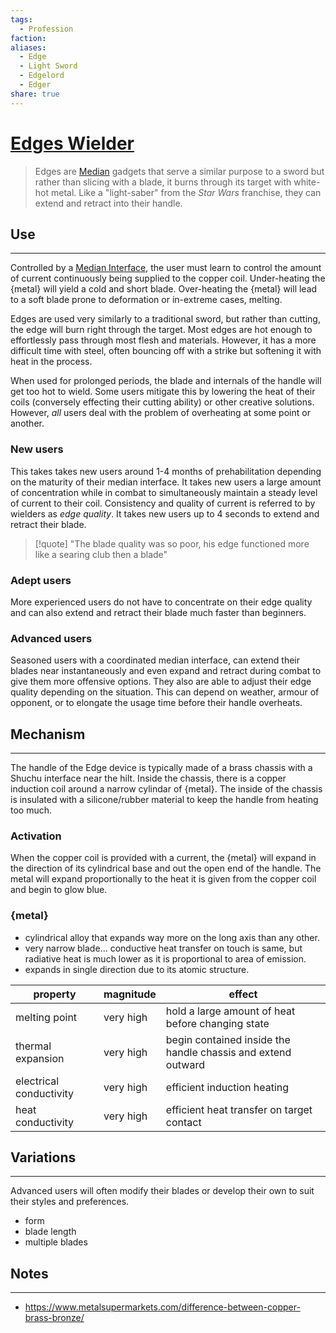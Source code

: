 ```yaml
---
tags:
  - Profession
faction: 
aliases:
  - Edge
  - Light Sword
  - Edgelord
  - Edger
share: true
---
```

# [Edges Wielder](Edges%2520Wielder.md#)
> Edges are [Median](./Fungal%2520Technology.md##Median%2520Interface) gadgets that serve a similar purpose to a sword but rather than slicing with a blade, it burns through its target with white-hot metal. Like a "light-saber" from the *Star Wars* franchise, they can extend and retract into their handle. 
## Use
---
Controlled by a [Median Interface](./Fungal%2520Technology.md.md##Median%2520Interface), the user must learn to control the amount of current continuously being supplied to the copper coil. Under-heating the {metal} will yield a cold and short blade. Over-heating the {metal} will lead to a soft blade prone to deformation or in-extreme cases, melting. 

Edges are used very similarly to a traditional sword, but rather than cutting, the edge will burn right through the target. Most edges are hot enough to effortlessly pass through most flesh and materials. However, it has a more difficult time with steel, often bouncing off with a strike but softening it with heat in the process.

When used for prolonged periods, the blade and internals of the handle will get too hot to wield. Some users mitigate this by lowering the heat of their coils (conversely effecting their cutting ability) or other creative solutions. However, *all* users deal with the problem of overheating at some point or another.
### New users
This takes takes new users around 1-4 months of prehabilitation depending on the maturity of their median interface. It takes new users a large amount of concentration while in combat to simultaneously maintain a steady level of current to their coil. Consistency and quality of current is referred to by wielders as *edge quality*. It takes new users up to 4 seconds to extend and retract their blade.

>[!quote] 
>"The blade quality was so poor, his edge functioned more like a searing club then a blade"
### Adept users
More experienced users do not have to concentrate on their edge quality and can also extend and retract their blade much faster than beginners.
### Advanced users
Seasoned users with a coordinated median interface, can extend their blades near instantaneously and even expand and retract during combat to give them more offensive options. They also are able to adjust their edge quality depending on the situation. This can depend on weather, armour of opponent, or to elongate the usage time before their handle overheats.
## Mechanism
---
The handle of the Edge device is typically made of a brass chassis with a Shuchu interface near the hilt. Inside the chassis, there is a copper induction coil around a narrow cylindar of {metal}. The inside of the chassis is insulated with a silicone/rubber material to keep the handle from heating too much. 
### Activation
When the copper coil is provided with a current, the {metal} will expand in the direction of its cylindrical base and out the open end of the handle. The metal will expand proportionally to the heat it is given from the copper coil and begin to glow blue.
### {metal}
- cylindrical alloy that expands way more on the long axis than any other.
- very narrow blade... conductive heat transfer on touch is same, but radiative heat is much lower as it is proportional to area of emission.
- expands in single direction due to its atomic structure.

| property                | magnitude | effect                                                       |
| ----------------------- | --------- | ------------------------------------------------------------ |
| melting point           | very high | hold a large amount of heat before changing state            |
| thermal expansion       | very high | begin contained inside the handle chassis and extend outward |
| electrical conductivity | very high | efficient induction heating                                  |
| heat conductivity       | very high | efficient heat transfer on target contact                    |

## Variations
---
Advanced users will often modify their blades or develop their own to suit their styles and preferences.
- form
- blade length
- multiple blades
## Notes
---
- https://www.metalsupermarkets.com/difference-between-copper-brass-bronze/